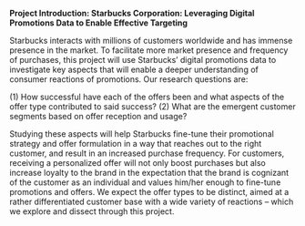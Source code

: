**Project Introduction: Starbucks Corporation: Leveraging Digital Promotions Data to Enable Effective Targeting**

Starbucks interacts with millions of customers worldwide and has immense presence in the market. To facilitate more market presence and frequency of purchases, this project will use Starbucks’ digital promotions data to investigate key aspects that will enable a deeper understanding of consumer reactions of promotions. Our research questions are:

(1) How successful have each of the offers been and what aspects of the offer type contributed to said success?
(2) What are the emergent customer segments based on offer reception and usage?

Studying these aspects will help Starbucks fine-tune their promotional strategy and offer formulation in a way that reaches out to the right customer, and result in an increased purchase frequency. For customers, receiving a personalized offer will not only boost purchases but also increase loyalty to the brand in the expectation that the brand is cognizant of the customer as an individual and values him/her enough to fine-tune promotions and offers. We expect the offer types to be distinct, aimed at a rather differentiated customer base with a wide variety of reactions – which we explore and dissect through this project.
